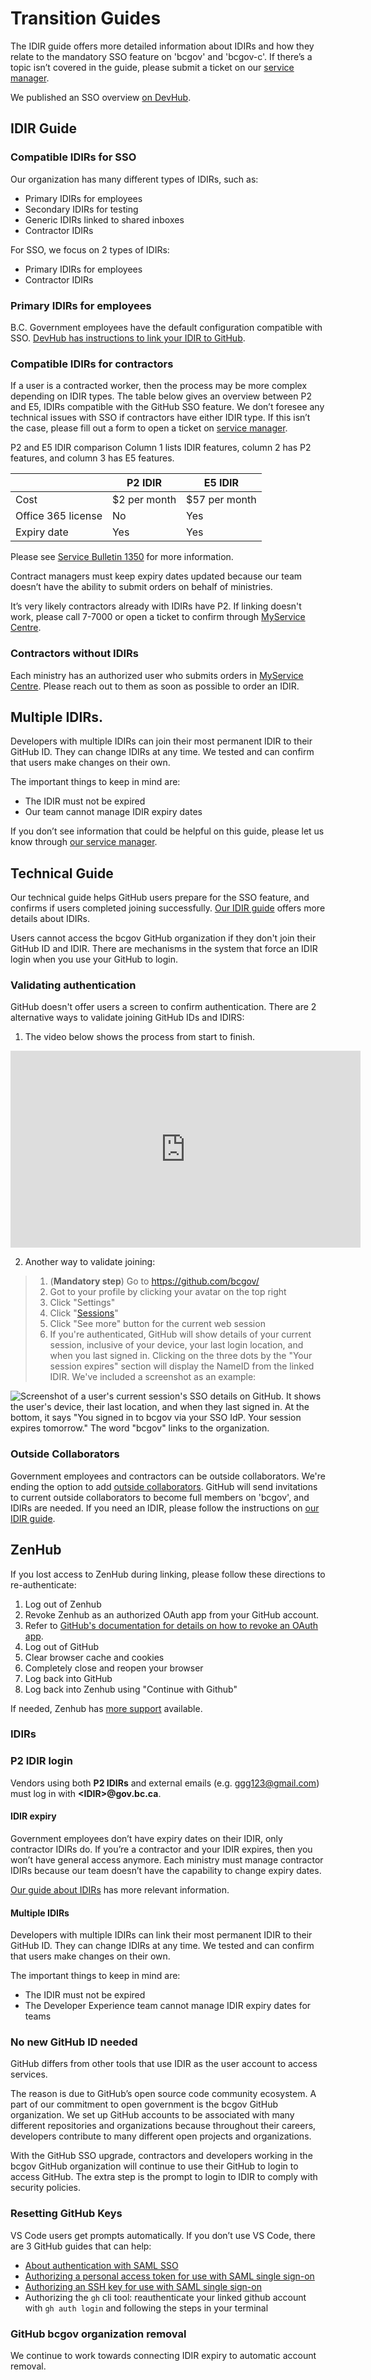 # Transition Guides

The IDIR guide offers more detailed information about IDIRs and how they relate to the mandatory SSO feature on 'bcgov' and 'bcgov-c'. If there’s a topic isn’t covered in the guide, please submit a ticket on our [service manager](https://citz-do.atlassian.net/servicedesk/customer/portal/2).

We published an SSO overview [on DevHub](bc-government-organizations-in-github.md#single-sign-on-is-coming-to-the-bc-governments-github-organizations).

## IDIR Guide

### Compatible IDIRs for SSO

Our organization has many different types of IDIRs, such as:

- Primary IDIRs for employees
- Secondary IDIRs for testing
- Generic IDIRs linked to shared inboxes
- Contractor IDIRs

For SSO, we focus on 2 types of IDIRs:

- Primary IDIRs for employees
- Contractor IDIRs
 
### Primary IDIRs for employees
B.C. Government employees have the default configuration compatible with SSO. [DevHub has instructions to link your IDIR to GitHub](bc-government-organizations-in-github.md#single-sign-on-is-coming-to-the-bc-governments-github-organizations).
 
### Compatible IDIRs for contractors
If a user is a contracted worker, then the process may be more complex depending on IDIR types. The table below gives an overview between P2 and E5, IDIRs compatible with the GitHub SSO feature.
We don’t foresee any technical issues with SSO if contractors have either IDIR type. If this isn’t the case, please fill out a form to open a ticket on [service manager](https://citz-do.atlassian.net/servicedesk/customer/portal/2).
 
P2 and E5 IDIR comparison
Column 1 lists IDIR features, column 2 has P2 features, and column 3 has E5 features.
 

|                     | P2 IDIR       | E5 IDIR       |
|---------------------|---------------|---------------|
| Cost                | $2 per month  | $57 per month |
| Office 365 license  | No            |  Yes          |
| Expiry date         | Yes           |  Yes          |


Please see [Service Bulletin 1350](https://ociomysc.service-now.com/sp?id=kb_article&sys_id=7a69f65fdbff9d10fa86193813961978&spa=1) for more information.

Contract managers must keep expiry dates updated because our team doesn’t have the ability to submit orders on behalf of ministries. 

It’s very likely contractors already with IDIRs have P2. If linking doesn't work, please call 7-7000 or open a ticket to confirm through [MyService Centre](https://ociomysc.service-now.com/sp?id=ocio_sr_incident_management).
 
### Contractors without IDIRs
Each ministry has an authorized user who submits orders in [MyService Centre](https://ociomysc.service-now.com/sp?id=ocio_sr_incident_management). Please reach out to them as soon as possible to order an IDIR.

## Multiple IDIRs.

Developers with multiple IDIRs can join their most permanent IDIR to their GitHub ID. They can change IDIRs at any time. We tested and can confirm that users make changes on their own.

The important things to keep in mind are:

- The IDIR must not be expired
- Our team cannot manage IDIR expiry dates
 
If you don’t see information that could be helpful on this guide, please let us know through [our service manager](https://citz-do.atlassian.net/servicedesk/customer/portal/2).

## Technical Guide

Our technical guide helps GitHub users prepare for the SSO feature, and confirms if users completed joining successfully. [Our IDIR guide](#idir-transition-guide) offers more details about IDIRs. 

Users cannot access the bcgov GitHub organization if they don't join their GitHub ID and IDIR. There are mechanisms in the system that force an IDIR login when you use your GitHub to login. 

### Validating authentication

GitHub doesn't offer users a screen to confirm authentication. There are 2 alternative ways to validate joining GitHub IDs and IDIRS: 

1) The video below shows the process from start to finish. 

<iframe width="560" height="315" src="https://www.youtube.com/embed/-cfhUY_or8s?si=q0pjaxYd4FBhNZ0s" title="YouTube video player" frameborder="0" allow="accelerometer; autoplay; clipboard-write; encrypted-media; gyroscope; picture-in-picture; web-share" referrerpolicy="strict-origin-when-cross-origin" allowfullscreen></iframe>

2) Another way to validate joining: 

> 1. (**Mandatory step**) Go to https://github.com/bcgov/ 
> 2. Got to your profile by clicking your avatar on the top right
> 3. Click "Settings"
> 4. Click "[Sessions](https://github.com/settings/sessions)"
> 5. Click "See more" button for the current web session
> 6. If you're authenticated, GitHub will show details of your current session, inclusive of your device, your last login location, and when you last signed in. Clicking on the three dots by the "Your session expires" section will display the NameID from the linked IDIR. We've included a screenshot as an example:


![Screenshot of a user's current session's SSO details on GitHub. It shows the user's device, their last location, and when they last signed in. At the bottom, it says "You signed in to bcgov via your SSO IdP. Your session expires tomorrow." The word "bcgov" links to the organization.](../images/GitHub-Current-Session-SSO-Details.png)

### Outside Collaborators

Government employees and contractors can be outside collaborators. We're ending the option to add [outside collaborators](https://docs.github.com/en/organizations/managing-user-access-to-your-organizations-repositories/managing-outside-collaborators/adding-outside-collaborators-to-repositories-in-your-organization). GitHub will send invitations to current outside collaborators to become full members on 'bcgov', and IDIRs are needed. If you need an IDIR, please follow the instructions on [our IDIR guide](#idir-transition-guide).

## ZenHub

If you lost access to ZenHub during linking, please follow these directions to re-authenticate: 

1. Log out of Zenhub
1. Revoke Zenhub as an authorized OAuth app from your GitHub account.
  1. Refer to [GitHub's documentation for details on how to revoke an OAuth app](https://docs.github.com/en/apps/oauth-apps/using-oauth-apps/reviewing-your-authorized-oauth-apps).
1. Log out of GitHub
1. Clear browser cache and cookies
1. Completely close and reopen your browser
1. Log back into GitHub
1. Log back into Zenhub using "Continue with Github"

If needed, Zenhub has [more support](https://help.zenhub.com/support/solutions/articles/43000636925-re-authenticating-zenhub-if-your-team-is-using-saml) available.

### IDIRs

### P2 IDIR login 

Vendors using both **P2 IDIRs** and external emails (e.g. ggg123@gmail.com) must log in with **\<IDIR\>@gov.bc.ca**.

#### IDIR expiry

Government employees don’t have expiry dates on their IDIR, only contractor IDIRs do. If you’re a contractor and your IDIR expires, then you won’t have general access anymore. Each ministry must manage contractor IDIRs because our team doesn’t have the capability to change expiry dates.

[Our guide about IDIRs](#idirs) has more relevant information.

#### Multiple IDIRs

Developers with multiple IDIRs can link their most permanent IDIR to their GitHub ID. They can change IDIRs at any time. We tested and can confirm that users make changes on their own.

The important things to keep in mind are:

- The IDIR must not be expired
- The Developer Experience team cannot manage IDIR expiry dates for teams

### No new GitHub ID needed

GitHub differs from other tools that use IDIR as the user account to access services.

The reason is due to GitHub’s open source code community ecosystem. A part of our commitment to open government is the bcgov GitHub organization. We set up GitHub accounts to be associated with many different repositories and organizations because throughout their careers, developers contribute to many different open projects and organizations.

With the GitHub SSO upgrade, contractors and developers working in the bcgov GitHub organization will continue to use their GitHub to login to access GitHub. The extra step is the prompt to login to IDIR to comply with security policies. 

### Resetting GitHub Keys

VS Code users get prompts automatically. If you don’t use VS Code, there are 3 GitHub guides that can help:

- [About authentication with SAML SSO](https://docs.github.com/en/enterprise-cloud@latest/authentication/authenticating-with-saml-single-sign-on/authorizing-an-ssh-key-for-use-with-saml-single-sign-on#about-authorization-of-ssh-keys)
- [Authorizing a personal access token for use with SAML single sign-on](https://docs.github.com/en/enterprise-cloud@latest/authentication/authenticating-with-saml-single-sign-on/authorizing-a-personal-access-token-for-use-with-saml-single-sign-on)
- [Authorizing an SSH key for use with SAML single sign-on](https://docs.github.com/en/enterprise-cloud@latest/authentication/authenticating-with-saml-single-sign-on/authorizing-an-ssh-key-for-use-with-saml-single-sign-on#authorizing-an-ssh-key)
- Authorizing the `gh` cli tool: reauthenticate your linked github account with `gh auth login` and following the steps in your terminal

### GitHub bcgov organization removal

We continue to work towards connecting IDIR expiry to automatic account removal.
